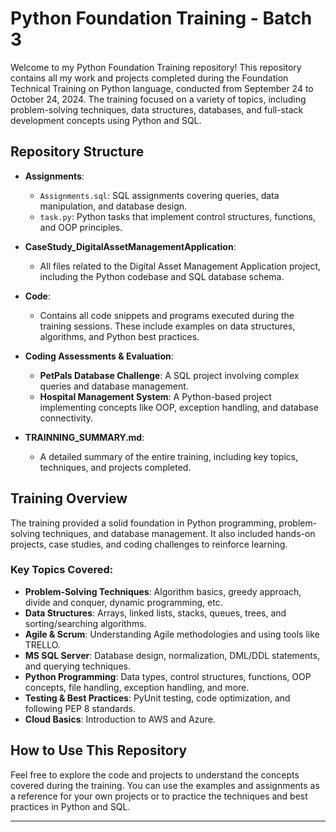 # Python Foundation Training - Batch 3

Welcome to my Python Foundation Training repository! This repository contains all my work and projects completed during the Foundation Technical Training on Python language, conducted from September 24 to October 24, 2024. The training focused on a variety of topics, including problem-solving techniques, data structures, databases, and full-stack development concepts using Python and SQL.

## Repository Structure

- **Assignments**: 
  - `Assignments.sql`: SQL assignments covering queries, data manipulation, and database design.
  - `task.py`: Python tasks that implement control structures, functions, and OOP principles.

- **CaseStudy_DigitalAssetManagementApplication**:
  - All files related to the Digital Asset Management Application project, including the Python codebase and SQL database schema.

- **Code**:
  - Contains all code snippets and programs executed during the training sessions. These include examples on data structures, algorithms, and Python best practices.

- **Coding Assessments & Evaluation**:
  - **PetPals Database Challenge**: A SQL project involving complex queries and database management.
  - **Hospital Management System**: A Python-based project implementing concepts like OOP, exception handling, and database connectivity.

- **TRAINNING_SUMMARY.md**:
  - A detailed summary of the entire training, including key topics, techniques, and projects completed.

## Training Overview

The training provided a solid foundation in Python programming, problem-solving techniques, and database management. It also included hands-on projects, case studies, and coding challenges to reinforce learning.

### Key Topics Covered:
- **Problem-Solving Techniques**: Algorithm basics, greedy approach, divide and conquer, dynamic programming, etc.
- **Data Structures**: Arrays, linked lists, stacks, queues, trees, and sorting/searching algorithms.
- **Agile & Scrum**: Understanding Agile methodologies and using tools like TRELLO.
- **MS SQL Server**: Database design, normalization, DML/DDL statements, and querying techniques.
- **Python Programming**: Data types, control structures, functions, OOP concepts, file handling, exception handling, and more.
- **Testing & Best Practices**: PyUnit testing, code optimization, and following PEP 8 standards.
- **Cloud Basics**: Introduction to AWS and Azure.

## How to Use This Repository

Feel free to explore the code and projects to understand the concepts covered during the training. You can use the examples and assignments as a reference for your own projects or to practice the techniques and best practices in Python and SQL.

---


